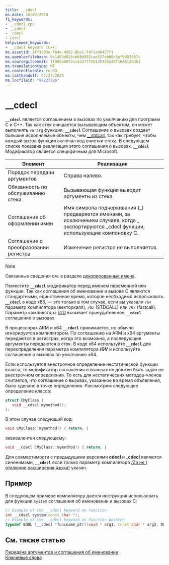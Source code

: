 ```yaml
---
title: __cdecl
ms.date: 10/09/2018
f1_keywords:
- __cdecl_cpp
- __cdecl
- _cdecl
- cdecl
helpviewer_keywords:
- __cdecl keyword [C++]
ms.assetid: 1ff1d03e-fb4e-4562-8be1-74f1ad6427f1
ms.openlocfilehash: 9c1483d02bcb68d902cae527eb60e3ef9987607c
ms.sourcegitcommit: 1f009ab0f2cc4a177f2d1353d5a38f164612bdb1
ms.translationtype: MT
ms.contentlocale: ru-RU
ms.lasthandoff: 07/27/2020
ms.locfileid: "87227586"
---
```

# <a name="__cdecl"></a>__cdecl

**`__cdecl`** является соглашением о вызовах по умолчанию для программ C и C++. Так как стек очищается вызывающим объектом, он может выполнять `vararg` функции. **`__cdecl`** Соглашение о вызовах создает большие исполняемые объекты, чем [__stdcall](../cpp/stdcall.md), так как требует, чтобы каждый вызов функции включал код очистки стека. В следующем списке показана реализация этого соглашения о вызовах. **`__cdecl`** Модификатор является специфичным для Microsoft.

|Элемент|Реализация|
|-------------|--------------------|
|Порядок передачи аргументов|Справа налево.|
|Обязанность по обслуживанию стека|Вызывающая функция выводит аргументы из стека.|
|Соглашение об оформлении имен|Имя символа подчеркивания (_) предваряется именами, за исключением случаев, когда \_ экспортируются _cdecl функции, использующие компоновку C.|
|Соглашение о преобразовании регистра|Изменение регистра не выполняется.|

> [!NOTE]
> Связанные сведения см. в разделе [декорированные имена](../build/reference/decorated-names.md).

Поместите **`__cdecl`** модификатор перед именем переменной или функции. Так как соглашения об именовании и вызове C являются стандартными, единственное время, которое необходимо использовать **`__cdecl`** в коде x86, — это только в том случае, если вы указали `/Gv` параметр компилятора (векторкалл), `/Gz` (STDCALL) или `/Gr` (fastcall). Параметр компилятора [/GD](../build/reference/gd-gr-gv-gz-calling-convention.md) вызывает принудительное **`__cdecl`** соглашение о вызовах.

В процессорах ARM и x64 **`__cdecl`** принимается, но обычно игнорируется компилятором. По соглашению на ARM и x64 аргументы передаются в регистрах, когда это возможно, а последующие аргументы передаются в стек. В коде x64 используйте **`__cdecl`** для переопределения параметра компилятора **/GV** и используйте соглашение о вызовах по умолчанию x64.

Если используется внестрочное определение нестатической функции класса, то модификатор соглашения о вызовах не должен быть задан во внестрочном определении. То есть для нестатических методов-членов считается, что соглашение о вызовах, указанное во время объявления, было сделано в точке определения. Рассмотрим следующее определение класса:

```cpp
struct CMyClass {
   void __cdecl mymethod();
};
```

В этом случае следующий код:

```cpp
void CMyClass::mymethod() { return; }
```

эквивалентен следующему:

```cpp
void __cdecl CMyClass::mymethod() { return; }
```

Для совместимости с предыдущими версиями **cdecl** и **_cdecl** являются синонимами, **`__cdecl`** если только параметр компилятора [/Za не \( отключил расширения языка)](../build/reference/za-ze-disable-language-extensions.md) указан.

## <a name="example"></a>Пример

В следующем примере компилятору дается инструкция использовать для функции `system` соглашения об именовании и вызовах C:

```cpp
// Example of the __cdecl keyword on function
int __cdecl system(const char *);
// Example of the __cdecl keyword on function pointer
typedef BOOL (__cdecl *funcname_ptr)(void * arg1, const char * arg2, DWORD flags, ...);
```

## <a name="see-also"></a>См. также статью

[Передача аргументов и соглашения об именовании](../cpp/argument-passing-and-naming-conventions.md)<br/>
[Ключевые слова](../cpp/keywords-cpp.md)
